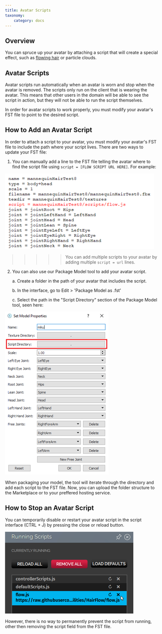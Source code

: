 ```yaml
---
title: Avatar Scripts
taxonomy:
    category: docs
---
```


## Overview
You can spruce up your avatar by attaching a script that will create a special effect, such as [flowing hair](https://docs.highfidelity.com/create-and-explore/avatars/create-avatar-with-flow) or particle clouds. 

## Avatar Scripts
Avatar scripts run automatically when an avatar is worn and stop when the avatar is removed. The scripts only run on the client that is wearing the avatar. This means that other users in the domain will be able to see the script in action, but they will not be able to run the script themselves.	

In order for avatar scripts to work properly, you must modify your avatar's FST file to point to the desired script.

## How to Add an Avatar Script
In order to attach a script to your avatar, you must modify your avatar's FST file to include the path where your script lives. There are two ways to update your FST file:
1.  You can manually add a line to the FST file telling the avatar where to find the script file using `script = [FLOW SCRIPT URL HERE]`. For example:

![](addScript1.PNG)

>>>>> You can add multiple scripts to your avatar by adding multiple `script = url` lines.
2. You can also use our Package Model tool to add your avatar script. 
    
    a. Create a folder in the path of your avatar that includes the script.
    
    b. In the interface, go to Edit > 'Package Model as .fst'

    c. Select the path in the "Script Directory" section of the Package Model tool, seen here: 

![](addScript2.PNG)

When packaging your model, the tool will iterate through the directory and add each script to the FST file. Now, you can upload the folder structure to the Marketplace or to your preffered hosting service.
## How to Stop an Avatar Script
 You can temporarily disable or restart your avatar script in the script interface (CTRL + J) by pressing the close or reload button.
 
 ![](endFlow.png)
 
 However, there is no way to permanently prevent the script from running, other then removing the script field from the FST file.
